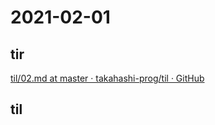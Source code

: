 # 2021-02-01

## tir
[til/02\.md at master · takahashi\-prog/til · GitHub](https://github.com/takahashi-prog/til/blob/master/tir/2021/02.md#01)

## til